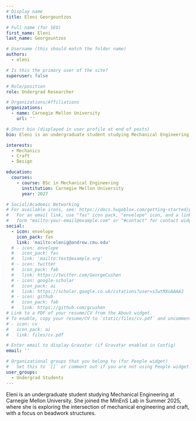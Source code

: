 ```yaml
---
# Display name
title: Eleni Georgountzos

# Full name (for SEO)
first_name: Eleni
last_name: Georgountzos

# Username (this should match the folder name)
authors:
  - eleni

# Is this the primary user of the site?
superuser: false

# Role/position
role: Undergrad Researcher

# Organizations/Affiliations
organizations:
  - name: Carnegie Mellon University
    url: ''

# Short bio (displayed in user profile at end of posts)
bio: Eleni is an undergraduate student studying Mechanical Engineering at Carnegie Mellon University. She joined the MInEnS Lab in Summer 2025, where she is exploring the intersection of mechanical engineering and craft, with a focus on beadwork structures.

interests:
  - Mechanics
  - Craft
  - Design

education:
  courses:
    - course: BSc in Mechanical Engineering 
      institution: Carnegie Mellon University
      year: 2027

# Social/Academic Networking
# For available icons, see: https://docs.hugoblox.com/getting-started/page-builder/#icons
#   For an email link, use "fas" icon pack, "envelope" icon, and a link in the
#   form "mailto:your-email@example.com" or "#contact" for contact widget.
social:
  - icon: envelope
    icon_pack: fas
    link: 'mailto:elenig@andrew.cmu.edu'
  # - icon: envelope
  #   icon_pack: fas
  #   link: 'mailto:test@example.org'
  # - icon: twitter
  #   icon_pack: fab
  #   link: https://twitter.com/GeorgeCushen
  # - icon: google-scholar
  #   icon_pack: ai
  #   link: https://scholar.google.co.uk/citations?user=sIwtMXoAAAAJ
  # - icon: github
  #   icon_pack: fab
  #   link: https://github.com/gcushen
# Link to a PDF of your resume/CV from the About widget.
# To enable, copy your resume/CV to `static/files/cv.pdf` and uncomment the lines below.
# - icon: cv
#   icon_pack: ai
#   link: files/cv.pdf

# Enter email to display Gravatar (if Gravatar enabled in Config)
email: ''

# Organizational groups that you belong to (for People widget)
#   Set this to `[]` or comment out if you are not using People widget.
user_groups:
  - Undergrad Students
---
```


Eleni is an undergraduate student studying Mechanical Engineering at Carnegie Mellon University. 
She joined the MInEnS Lab in Summer 2025, where she is exploring the intersection of mechanical engineering and craft, with a focus on beadwork structures.
